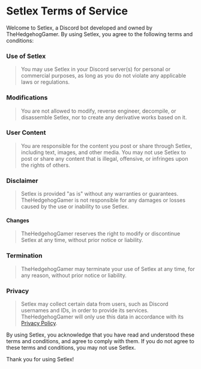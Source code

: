 # Setlex Terms of Service

Welcome to Setlex, a Discord bot developed and owned by TheHedgehogGamer. By using Setlex, you agree to the following terms and conditions:

### Use of Setlex
> You may use Setlex in your Discord server(s) for personal or commercial purposes, as long as you do not violate any applicable laws or regulations.

### Modifications
> You are not allowed to modify, reverse engineer, decompile, or disassemble Setlex, nor to create any derivative works based on it.

### User Content
> You are responsible for the content you post or share through Setlex, including text, images, and other media. You may not use Setlex to post or share any content that is illegal, offensive, or infringes upon the rights of others.

### Disclaimer
> Setlex is provided "as is" without any warranties or guarantees. TheHedgehogGamer is not responsible for any damages or losses caused by the use or inability to use Setlex.

#### Changes
> TheHedgehogGamer reserves the right to modify or discontinue Setlex at any time, without prior notice or liability.

### Termination
> TheHedgehogGamer may terminate your use of Setlex at any time, for any reason, without prior notice or liability.

### Privacy
> Setlex may collect certain data from users, such as Discord usernames and IDs, in order to provide its services. TheHedgehogGamer will only use this data in accordance with its [Privacy Policy](https://github.com/TheHedgehogGamer/Setlex/blob/main/Privacy%20Policy.md).

By using Setlex, you acknowledge that you have read and understood these terms and conditions, and agree to comply with them. If you do not agree to these terms and conditions, you may not use Setlex.

Thank you for using Setlex!
